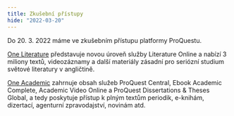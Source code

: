 ```yaml
---
title: Zkušební přístupy
hide: "2022-03-20"
---
```


Do 20. 3. 2022 máme ve zkušebním přístupu platformy ProQuestu.

[One Literature](https://ezdroje.cuni.cz/prehled/zdroj.php?id=914) představuje novou úroveň služby Literature Online a nabízí 3 miliony textů, videozáznamy a další materiály zásadní pro seriózní studium světové literatury v angličtině.

[One Academic](https://ezdroje.cuni.cz/prehled/zdroj.php?id=861) zahrnuje obsah služeb ProQuest Central, Ebook Academic Complete, Academic Video Online a ProQuest Dissertations & Theses Global, a tedy poskytuje přístup k plným textům periodik, e-knihám, dizertací, agenturní zpravodajství, novinám atd.

